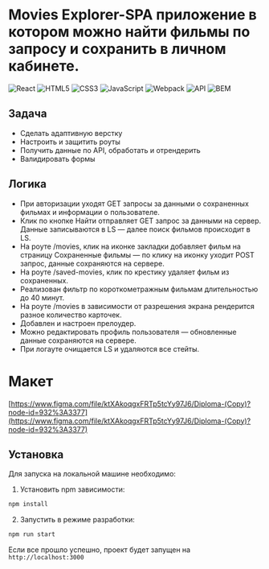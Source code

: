 # Movies Explorer-SPA приложение в котором можно найти фильмы по запросу и сохранить в личном кабинете.

![React](https://img.shields.io/badge/-React-61daf8?logo=react&logoColor=black)
![HTML5](https://img.shields.io/badge/-HTML5-e34f26?logo=html5&logoColor=white)
![CSS3](https://img.shields.io/badge/-CSS3-1572b6?logo=css3&logoColor=white)
![JavaScript](https://img.shields.io/badge/-JavaScript-f7df1e?logo=javaScript&logoColor=black)
![Webpack](https://img.shields.io/badge/-Webpack-99d6f8?logo=webpack&logoColor=black)
![API](https://img.shields.io/badge/-api-yellow)
![BEM](https://img.shields.io/badge/-BEM-yellowgreen)

## Задача
* Сделать адаптивную верстку
* Настроить и защитить роуты
* Получить данные по API, обработать и отрендерить
* Валидировать формы

## Логика
* При авторизации уходят GET запросы за данными о сохраненных фильмах и информации о пользователе.
* Клик по кнопке Найти отправляет GET запрос за данными на сервер. Данные записываются в LS — далее поиск фильмов происходит в LS.
* На роуте /movies, клик на иконке закладки добавляет фильм на страницу Сохраненные фильмы — по клику на иконку уходит POST запрос, данные сохраняются на сервере.
* На роуте /saved-movies, клик по крестику удаляет фильм из сохраненных.
* Реализован фильтр по короткометражным фильмам длительностью до 40 минут.
* На роуте /movies в зависимости от разрешения экрана рендерится разное количество карточек.
* Добавлен и настроен прелоудер.
* Можно редактировать профиль пользователя — обновленные данные сохраняются на сервере.
* При логауте  очищается LS и удаляются все стейты.


# Макет
[https://www.figma.com/file/ktXAkoqgxFRTp5tcYy97J6/Diploma-(Copy)?node-id=932%3A3377](https://www.figma.com/file/ktXAkoqgxFRTp5tcYy97J6/Diploma-(Copy)?node-id=932%3A3377)

## Установка
Для запуска на локальной машине необходимо:</br>
1. Установить npm зависимости:</br>
```sh
npm install
```
2. Запустить в режиме разработки:</br>
```sh
npm run start
```
Если все прошло успешно, проект будет запущен на `http://localhost:3000`